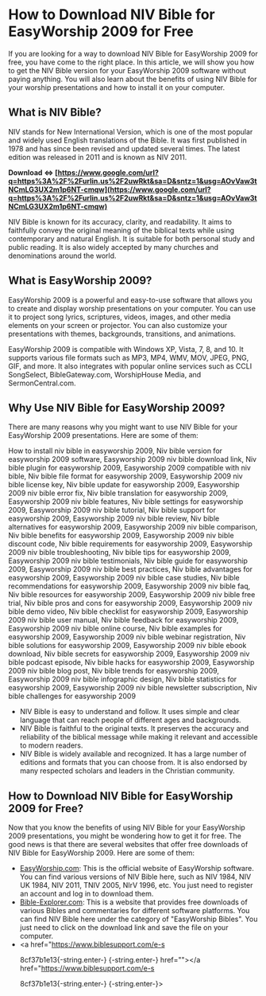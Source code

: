 
 
# How to Download NIV Bible for EasyWorship 2009 for Free
 
If you are looking for a way to download NIV Bible for EasyWorship 2009 for free, you have come to the right place. In this article, we will show you how to get the NIV Bible version for your EasyWorship 2009 software without paying anything. You will also learn about the benefits of using NIV Bible for your worship presentations and how to install it on your computer.
 
## What is NIV Bible?
 
NIV stands for New International Version, which is one of the most popular and widely used English translations of the Bible. It was first published in 1978 and has since been revised and updated several times. The latest edition was released in 2011 and is known as NIV 2011.
 
**Download ⇔ [https://www.google.com/url?q=https%3A%2F%2Furlin.us%2F2uwRkt&sa=D&sntz=1&usg=AOvVaw3tNCmLG3UX2m1p6NT-cmqw](https://www.google.com/url?q=https%3A%2F%2Furlin.us%2F2uwRkt&sa=D&sntz=1&usg=AOvVaw3tNCmLG3UX2m1p6NT-cmqw)**


 
NIV Bible is known for its accuracy, clarity, and readability. It aims to faithfully convey the original meaning of the biblical texts while using contemporary and natural English. It is suitable for both personal study and public reading. It is also widely accepted by many churches and denominations around the world.
 
## What is EasyWorship 2009?
 
EasyWorship 2009 is a powerful and easy-to-use software that allows you to create and display worship presentations on your computer. You can use it to project song lyrics, scriptures, videos, images, and other media elements on your screen or projector. You can also customize your presentations with themes, backgrounds, transitions, and animations.
 
EasyWorship 2009 is compatible with Windows XP, Vista, 7, 8, and 10. It supports various file formats such as MP3, MP4, WMV, MOV, JPEG, PNG, GIF, and more. It also integrates with popular online services such as CCLI SongSelect, BibleGateway.com, WorshipHouse Media, and SermonCentral.com.
 
## Why Use NIV Bible for EasyWorship 2009?
 
There are many reasons why you might want to use NIV Bible for your EasyWorship 2009 presentations. Here are some of them:
 
How to install niv bible in easyworship 2009,  Niv bible version for easyworship 2009 software,  Easyworship 2009 niv bible download link,  Niv bible plugin for easyworship 2009,  Easyworship 2009 compatible with niv bible,  Niv bible file format for easyworship 2009,  Easyworship 2009 niv bible license key,  Niv bible update for easyworship 2009,  Easyworship 2009 niv bible error fix,  Niv bible translation for easyworship 2009,  Easyworship 2009 niv bible features,  Niv bible settings for easyworship 2009,  Easyworship 2009 niv bible tutorial,  Niv bible support for easyworship 2009,  Easyworship 2009 niv bible review,  Niv bible alternatives for easyworship 2009,  Easyworship 2009 niv bible comparison,  Niv bible benefits for easyworship 2009,  Easyworship 2009 niv bible discount code,  Niv bible requirements for easyworship 2009,  Easyworship 2009 niv bible troubleshooting,  Niv bible tips for easyworship 2009,  Easyworship 2009 niv bible testimonials,  Niv bible guide for easyworship 2009,  Easyworship 2009 niv bible best practices,  Niv bible advantages for easyworship 2009,  Easyworship 2009 niv bible case studies,  Niv bible recommendations for easyworship 2009,  Easyworship 2009 niv bible faq,  Niv bible resources for easyworship 2009,  Easyworship 2009 niv bible free trial,  Niv bible pros and cons for easyworship 2009,  Easyworship 2009 niv bible demo video,  Niv bible checklist for easyworship 2009,  Easyworship 2009 niv bible user manual,  Niv bible feedback for easyworship 2009,  Easyworship 2009 niv bible online course,  Niv bible examples for easyworship 2009,  Easyworship 2009 niv bible webinar registration,  Niv bible solutions for easyworship 2009,  Easyworship 2009 niv bible ebook download,  Niv bible secrets for easyworship 2009,  Easyworship 2009 niv bible podcast episode,  Niv bible hacks for easyworship 2009,  Easyworship 2009 niv bible blog post,  Niv bible trends for easyworship 2009,  Easyworship 2009 niv bible infographic design,  Niv bible statistics for easyworship 2009,  Easyworship 2009 niv bible newsletter subscription,  Niv bible challenges for easyworship 2009
 
- NIV Bible is easy to understand and follow. It uses simple and clear language that can reach people of different ages and backgrounds.
- NIV Bible is faithful to the original texts. It preserves the accuracy and reliability of the biblical message while making it relevant and accessible to modern readers.
- NIV Bible is widely available and recognized. It has a large number of editions and formats that you can choose from. It is also endorsed by many respected scholars and leaders in the Christian community.

## How to Download NIV Bible for EasyWorship 2009 for Free?
 
Now that you know the benefits of using NIV Bible for your EasyWorship 2009 presentations, you might be wondering how to get it for free. The good news is that there are several websites that offer free downloads of NIV Bible for EasyWorship 2009. Here are some of them:

- [EasyWorship.com](https://www.easyworship.com/downloads/bibles): This is the official website of EasyWorship software. You can find various versions of NIV Bible here, such as NIV 1984, NIV UK 1984, NIV 2011, TNIV 2005, NIrV 1996, etc. You just need to register an account and log in to download them.
- [Bible-Explorer.com](https://www.bible-explorer.com/download-bibles): This is a website that provides free downloads of various Bibles and commentaries for different software platforms. You can find NIV Bible here under the category of "EasyWorship Bibles". You just need to click on the download link and save the file on your computer.
- <a href="https://www.biblesupport.com/e-s</p> 8cf37b1e13{-string.enter-}
{-string.enter-} href=""></a href="https://www.biblesupport.com/e-s</p> 8cf37b1e13{-string.enter-}
{-string.enter-}>